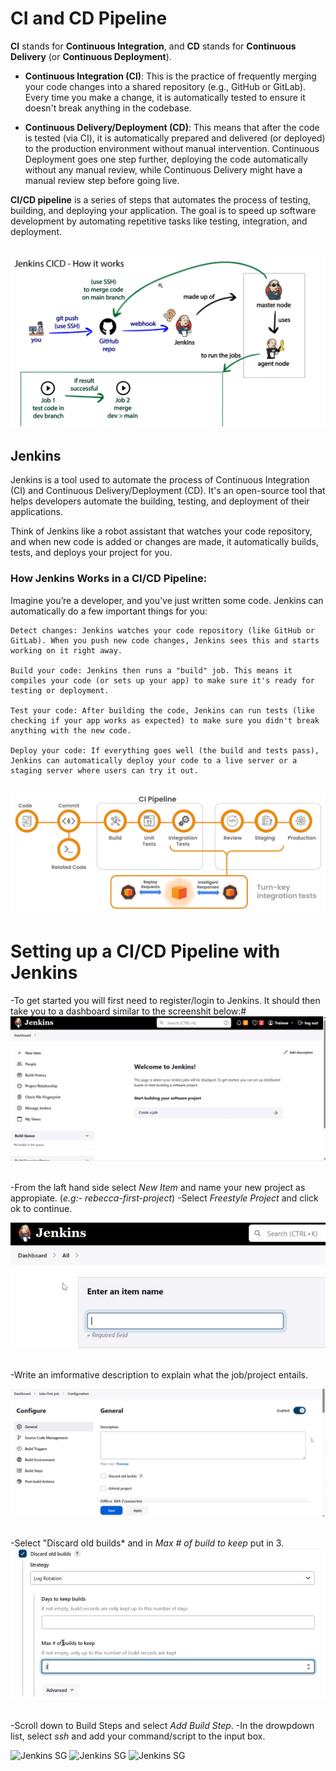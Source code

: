 # CI and CD Pipeline

**CI** stands for **Continuous Integration**, and **CD** stands for **Continuous Delivery** (or **Continuous Deployment**).

- **Continuous Integration (CI)**: This is the practice of frequently merging your code changes into a shared repository (e.g., GitHub or GitLab). Every time you make a change, it is automatically tested to ensure it doesn't break anything in the codebase.
  
- **Continuous Delivery/Deployment (CD)**: This means that after the code is tested (via CI), it is automatically prepared and delivered (or deployed) to the production environment without manual intervention. Continuous Deployment goes one step further, deploying the code automatically without any manual review, while Continuous Delivery might have a manual review step before going live.

**CI/CD pipeline** is a series of steps that automates the process of testing, building, and deploying your application. The goal is to speed up software development by automating repetitive tasks like testing, integration, and deployment.

![Jenkins SG](./images/CICD/Jenkins.png)
--------

## Jenkins

Jenkins is a tool used to automate the process of Continuous Integration (CI) and Continuous Delivery/Deployment (CD). It's an open-source tool that helps developers automate the building, testing, and deployment of their applications.

Think of Jenkins like a robot assistant that watches your code repository, and when new code is added or changes are made, it automatically builds, tests, and deploys your project for you.

### How Jenkins Works in a CI/CD Pipeline:

Imagine you’re a developer, and you’ve just written some code. Jenkins can automatically do a few important things for you:

    Detect changes: Jenkins watches your code repository (like GitHub or GitLab). When you push new code changes, Jenkins sees this and starts working on it right away.

    Build your code: Jenkins then runs a "build" job. This means it compiles your code (or sets up your app) to make sure it's ready for testing or deployment.

    Test your code: After building the code, Jenkins can run tests (like checking if your app works as expected) to make sure you didn't break anything with the new code.

    Deploy your code: If everything goes well (the build and tests pass), Jenkins can automatically deploy your code to a live server or a staging server where users can try it out.

![Jenkins SG](./images/CICD/cicd_flow.png)
-------

# Setting up a CI/CD Pipeline with Jenkins

-To get started you will first need to register/login to Jenkins. It should then take you to a dashboard similar to the screenshit below:#
![Jenkins SG](./images/CICD/dashboard.png)
<br>
<br>

-From the laft hand side select *New Item* and name your new project as appropiate. (*e.g:- rebecca-first-project*)
-Select *Freestyle Project* and click ok to continue.

![Jenkins SG](./images/CICD/step1.png)
<br>
<br>

-Write an imformative description to explain what the job/project entails.

![Jenkins SG](./images/CICD/step2.png)
<br>
<br>

-Select "Discard old builds* and in *Max # of build to keep* put in 3.
![Jenkins SG](./images/CICD/step3.png)
<br>
<br>

-Scroll down to Build Steps and select *Add Build Step*.
-In the drowpdown list, select *ssh* and add your command/script to the input box.

![Jenkins SG](./images/)
![Jenkins SG](./images/)
![Jenkins SG](./images/)